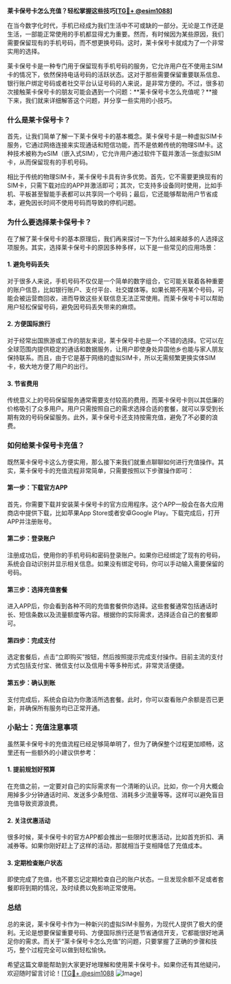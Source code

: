 **莱卡保号卡怎么充值？轻松掌握这些技巧[[TG💪+ @esim1088](https://t.me/s/esim1088)]**

在当今数字化时代，手机已经成为我们生活中不可或缺的一部分。无论是工作还是生活，一部能正常使用的手机都显得尤为重要。然而，有时候因为某些原因，我们需要保留现有的手机号码，而不想更换号码。这时，莱卡保号卡就成为了一个非常实用的选择。

莱卡保号卡是一种专门用于保留现有手机号码的服务，它允许用户在不使用主SIM卡的情况下，依然保持电话号码的活跃状态。这对于那些需要保留重要联系信息、银行账户绑定号码或者社交平台认证号码的人来说，是非常方便的。不过，很多初次接触莱卡保号卡的朋友可能会遇到一个问题：**莱卡保号卡怎么充值呢？**接下来，我们就来详细解答这个问题，并分享一些实用的小技巧。

### **什么是莱卡保号卡？**

首先，让我们简单了解一下莱卡保号卡的基本概念。莱卡保号卡是一种虚拟SIM卡服务，它通过网络连接来实现通话和短信功能，而不是依赖传统的物理SIM卡。这种技术被称为eSIM（嵌入式SIM），它允许用户通过软件下载并激活一张虚拟SIM卡，从而保留现有的手机号码。

相比于传统的物理SIM卡，莱卡保号卡具有许多优势。首先，它不需要更换现有的SIM卡，只需下载对应的APP并激活即可；其次，它支持多设备同时使用，比如手机、平板甚至智能手表都可以共享同一个号码；最后，它还能够帮助用户节省成本，避免因长时间不使用号码而导致的停机问题。

### **为什么要选择莱卡保号卡？**

在了解了莱卡保号卡的基本原理后，我们再来探讨一下为什么越来越多的人选择这项服务。其实，选择莱卡保号卡的原因多种多样，以下是一些常见的应用场景：

#### **1. 避免号码丢失**
对于很多人来说，手机号码不仅仅是一个简单的数字组合，它可能关联着各种重要的账户信息，比如银行账户、支付平台、社交媒体等。如果长期不用某个号码，可能会被运营商回收，进而导致这些关联信息无法正常使用。而莱卡保号卡可以帮助用户轻松保留号码，避免因号码丢失带来的麻烦。

#### **2. 方便国际旅行**
对于经常出国旅游或工作的朋友来说，莱卡保号卡也是一个不错的选择。它可以在全球范围内提供稳定的通话和数据服务，让用户即使身处异国他乡也能与家人朋友保持联系。而且，由于它是基于网络的虚拟SIM卡，所以无需频繁更换实体SIM卡，极大地方便了用户的出行。

#### **3. 节省费用**
传统意义上的号码保留服务通常需要支付较高的费用，而莱卡保号卡则以其低廉的价格吸引了众多用户。用户只需按照自己的需求选择合适的套餐，就可以享受到长期有效的号码保留服务。此外，莱卡保号卡还支持按需充值，避免了不必要的浪费。

### **如何给莱卡保号卡充值？**

既然莱卡保号卡这么方便实用，那么接下来我们就重点聊聊如何进行充值操作。其实，莱卡保号卡的充值流程非常简单，只需要按照以下步骤操作即可：

#### **第一步：下载官方APP**
首先，你需要下载并安装莱卡保号卡的官方应用程序。这个APP一般会在各大应用商店中提供下载，比如苹果App Store或者安卓Google Play。下载完成后，打开APP并注册账号。

#### **第二步：登录账户**
注册成功后，使用你的手机号码和密码登录账户。如果你已经绑定了现有的号码，系统会自动识别并显示相关信息。如果没有绑定号码，你可以手动输入需要保留的号码。

#### **第三步：选择充值套餐**
进入APP后，你会看到各种不同的充值套餐供你选择。这些套餐通常包括通话时长、短信条数以及流量额度等内容。根据你的实际需求，选择适合自己的套餐即可。

#### **第四步：完成支付**
选定套餐后，点击“立即购买”按钮，然后按照提示完成支付操作。目前主流的支付方式包括支付宝、微信支付以及信用卡等多种形式，非常灵活便捷。

#### **第五步：确认到账**
支付完成后，系统会自动为你激活所选套餐。此时，你可以查看账户余额是否已更新，并确保所有服务均已正常开通。

### **小贴士：充值注意事项**

虽然莱卡保号卡的充值流程已经足够简单明了，但为了确保整个过程更加顺畅，这里还有一些额外的小建议供参考：

#### **1. 提前规划好预算**
在充值之前，一定要对自己的实际需求有一个清晰的认识。比如，你一个月大概会用掉多少分钟通话时间、发送多少条短信、消耗多少流量等等。这样可以避免盲目充值导致资源浪费。

#### **2. 关注优惠活动**
很多时候，莱卡保号卡的官方APP都会推出一些限时优惠活动，比如首充折扣、满减券等。如果你刚好赶上了这样的活动，那就相当于变相降低了充值成本。

#### **3. 定期检查账户状态**
即使完成了充值，也不要忘记定期检查自己的账户状态。一旦发现余额不足或者套餐即将到期的情况，及时续费以免影响正常使用。

### **总结**

总的来说，莱卡保号卡作为一种新兴的虚拟SIM卡服务，为现代人提供了极大的便利。无论是想要保留重要号码、方便国际旅行还是节省通信开支，它都能很好地满足你的需求。而关于“莱卡保号卡怎么充值”的问题，只要掌握了正确的步骤和技巧，整个过程完全可以做到轻松愉快。

希望这篇文章能帮助到大家更好地理解和使用莱卡保号卡。如果你还有其他疑问，欢迎随时留言讨论！[[TG💪+ @esim1088](https://t.me/s/esim1088) ![Image](https://i.postimg.cc/4NQfJmqS/Snipaste-2025-05-13-00-14-12.png)]